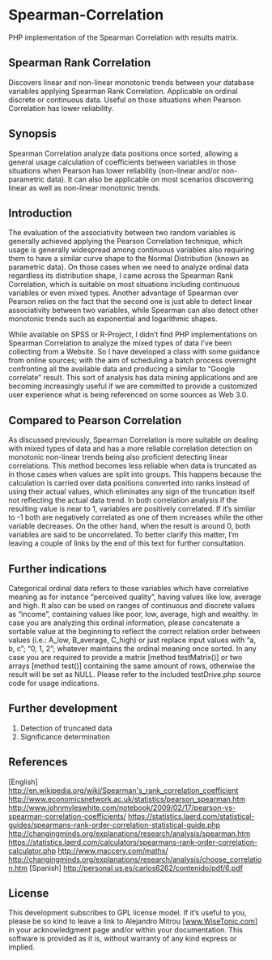 Spearman-Correlation
====================

PHP implementation of the Spearman Correlation with results matrix.

Spearman Rank Correlation
-------------------------

Discovers linear and non-linear monotonic trends between your database variables applying Spearman Rank Correlation. Applicable on ordinal discrete or continuous data. Useful on those situations when Pearson Correlation has lower reliability.


Synopsis
--------

Spearman Correlation analyze data positions once sorted, allowing a general usage calculation of coefficients between variables in those situations when Pearson has lower reliability (non-linear and/or non-parametric data). It can also be applicable on most scenarios discovering linear as well as non-linear monotonic trends.


Introduction
------------

The evaluation of the associativity between two random variables is generally achieved applying the Pearson Correlation technique, which usage is generally widespread among continuous variables also requiring them to have a similar curve shape to the Normal Distribution (known as parametric data).
On those cases when we need to analyze ordinal data regardless its distribution shape, I came across the Spearman Rank Correlation, which is suitable on most situations including continuous variables or even mixed types. Another advantage of Spearman over Pearson relies on the fact that the second one is just able to detect linear associativity between two variables, while Spearman can also detect other monotonic trends such as exponential and logarithmic shapes.

While available on SPSS or R-Project, I didn’t find PHP implementations on Spearman Correlation to analyze the mixed types of data I’ve been collecting from a Website. So I have developed a class with some guidance from online sources; with the aim of scheduling a batch process overnight confronting all the available data and producing a similar to “Google correlate” result. This sort of analysis has data mining applications and are becoming increasingly useful if we are committed to provide a customized user experience what is being referenced on some sources as Web 3.0. 


Compared to Pearson Correlation
-------------------------------

As discussed previously, Spearman Correlation is more suitable on dealing with mixed types of data and has a more reliable correlation detection on monotonic non-linear trends being also proficient detecting linear correlations.
This method becomes less reliable when data is truncated as in those cases when values are split into groups. This happens because the calculation is carried over data positions converted into ranks instead of using their actual values, which eliminates any sign of the truncation itself not reflecting the actual data trend.
In both correlation analysis if the resulting value is near to 1, variables are positively correlated. If it’s similar to -1 both are negatively correlated as one of them increases while the other variable decreases. On the other hand, when the result is around 0, both variables are said to be uncorrelated. To better clarify this matter, I’m leaving a couple of links by the end of this text for further consultation.


Further indications
-------------------

Categorical ordinal data refers to those variables which have correlative meaning as for instance “perceived quality”, having values like low, average and high. It also can be used on ranges of continuous and discrete values as “income”, containing values like poor, low, average, high and wealthy.
In case you are analyzing this ordinal information, please concatenate a sortable value at the beginning to reflect the correct relation order between values (i.e.: A_low, B_average, C_high) or just replace input values with “a, b, c”; “0, 1, 2”; whatever maintains the ordinal meaning once sorted. In any case you are required to provide a matrix [method testMatrix()] or two arrays [method test()] containing the same amount of rows, otherwise the result will be set as NULL. Please refer to the included testDrive.php source code for usage indications.


Further development
-------------------

1.	Detection of truncated data
2.	Significance determination 


References
----------

[English]
http://en.wikipedia.org/wiki/Spearman's_rank_correlation_coefficient
http://www.economicsnetwork.ac.uk/statistics/pearson_spearman.htm
http://www.johnmyleswhite.com/notebook/2009/02/17/pearson-vs-spearman-correlation-coefficients/
https://statistics.laerd.com/statistical-guides/spearmans-rank-order-correlation-statistical-guide.php
http://changingminds.org/explanations/research/analysis/spearman.htm
https://statistics.laerd.com/calculators/spearmans-rank-order-correlation-calculator.php
http://www.maccery.com/maths/
http://changingminds.org/explanations/research/analysis/choose_correlation.htm
[Spanish]
http://personal.us.es/carlos6262/contenido/pdf/6.pdf


License
-------

This development subscribes to GPL license model. If it’s useful to you, please be so kind to leave a link to Alejandro Mitrou [www.WiseTonic.com] in your acknowledgment page and/or within your documentation. This software is provided as it is, without warranty of any kind express or implied.

